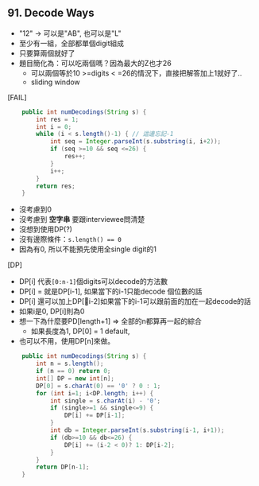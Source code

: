 ## 91. Decode Ways

* "12" -> 可以是"AB", 也可以是"L"
* 至少有一組，全部都單個digit組成
* 只要算兩個就好了
* 題目簡化為：可以吃兩個嗎？因為最大的Z也才26
  * 可以兩個等於10 >=digits < =26的情況下，直接把解答加上1就好了..
  * sliding window

[FAIL]

```java
    public int numDecodings(String s) {
        int res = 1;
        int i = 0;
        while (i < s.length()-1) { // 這邊忘記-1
            int seq = Integer.parseInt(s.substring(i, i+2));
            if (seq >=10 && seq <=26) {
                res++;
            }
            i++;
        }
        return res;
    }
```

* 沒考慮到0
* 沒考慮到 **空字串** 要跟interviewee問清楚
* 沒想到使用DP(?)
* 沒有邊際條件：`s.length() == 0`
* 因為有0, 所以不能預先使用全single digit的1

[DP]

* DP[i] 代表`[0:n-1]`個digits可以decode的方法數
* DP[i] = 就是DP[i-1], 如果當下的i-1只能decode 個位數的話
* DP[i] 還可以加上DP[i-2]如果當下的i-1可以跟前面的加在一起decode的話
* 如果i是0, DP[i]則為0
* 想一下為什麼要PD[length+1] => 全部的n都算再一起的綜合
  * 如果長度為1, DP[0] = 1 default, 
* 也可以不用，使用DP[n]來做。

```java
    public int numDecodings(String s) {
        int n = s.length();
        if (n == 0) return 0;
        int[] DP = new int[n];
        DP[0] = s.charAt(0) == '0' ? 0 : 1;
        for (int i=1; i<DP.length; i++) {
            int single = s.charAt(i) - '0';
            if (single>=1 && single<=9) {
                DP[i] += DP[i-1];
            }
            int db = Integer.parseInt(s.substring(i-1, i+1));
            if (db>=10 && db<=26) {
                DP[i] += (i-2 < 0)? 1: DP[i-2];
            }
        }
        return DP[n-1];
    }
```

